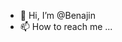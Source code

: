 - 👋 Hi, I’m @Benajin
- 📫 How to reach me ...

<!---
Benajin/Benajin is a ✨ special ✨ repository because its `README.md` (this file) appears on your GitHub profile.
You can click the Preview link to take a look at your changes.
--->
